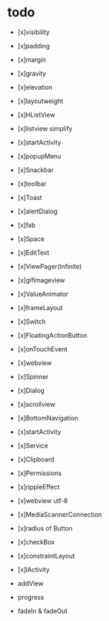 # todo

- [x]visibility
- [x]padding
- [x]margin
- [x]gravity
- [x]elevation
- [x]layoutweight

- [x]HListView
- [x]listview simplify
- [x]startActivity
- [x]popupMenu
- [x]Snackbar
- [x]toolbar
- [x]Toast
- [x]alertDialog
- [x]fab

- [x]Space
- [x]EditText
- [x]ViewPager(Infinite)
- [x]gifImageview
- [x]ValueAnimator
- [x]frameLayout
- [x]Switch
- [x]FloatingActionButton
- [x]onTouchEvent
- [x]webview
- [x]Spinner

- [x]Dialog
- [x]scrollview
- [x]BottomNavigation
- [x]startActivity
- [x]Service
- [x]Clipboard
- [x]Permissions


- [x]rippleEffect
- [x]webview utf-8
- [x]MediaScannerConnection
- [x]radius of Button
- [x]checkBox
- [x]constraintLayout
- [x]IActivity
- addView
- progress

- fadeIn & fadeOut
